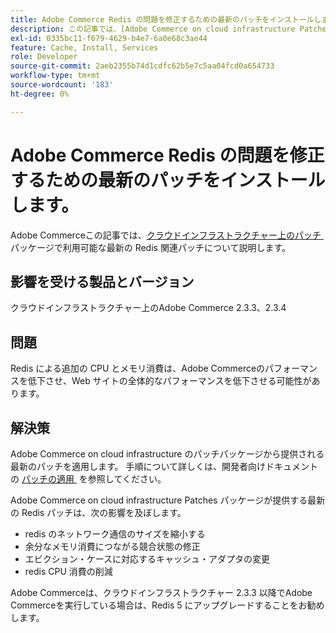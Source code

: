 ```yaml
---
title: Adobe Commerce Redis の問題を修正するための最新のパッチをインストールします。
description: この記事では、[Adobe Commerce on cloud infrastructure Patches] （https://experienceleague.adobe.com/ja/docs/commerce-cloud-service/user-guide/develop/upgrade/apply-patches）パッケージで利用可能な最新の Redis 関連パッチについて説明します。
exl-id: 0335bc11-f679-4629-b4e7-6a0e68c3ae44
feature: Cache, Install, Services
role: Developer
source-git-commit: 2aeb2355b74d1cdfc62b5e7c5aa04fcd0a654733
workflow-type: tm+mt
source-wordcount: '183'
ht-degree: 0%

---
```


# Adobe Commerce Redis の問題を修正するための最新のパッチをインストールします。

Adobe Commerceこの記事では、[&#x200B; クラウドインフラストラクチャー上のパッチ &#x200B;](https://experienceleague.adobe.com/ja/docs/commerce-cloud-service/user-guide/develop/upgrade/apply-patches) パッケージで利用可能な最新の Redis 関連パッチについて説明します。

## 影響を受ける製品とバージョン

クラウドインフラストラクチャー上のAdobe Commerce 2.3.3、2.3.4

## 問題

Redis による追加の CPU とメモリ消費は、Adobe Commerceのパフォーマンスを低下させ、Web サイトの全体的なパフォーマンスを低下させる可能性があります。

## 解決策

Adobe Commerce on cloud infrastructure のパッチパッケージから提供される最新のパッチを適用します。 手順について詳しくは、開発者向けドキュメントの [&#x200B; パッチの適用 &#x200B;](https://experienceleague.adobe.com/ja/docs/commerce-cloud-service/user-guide/develop/upgrade/apply-patches) を参照してください。

Adobe Commerce on cloud infrastructure Patches パッケージが提供する最新の Redis パッチは、次の影響を及ぼします。

* redis のネットワーク通信のサイズを縮小する
* 余分なメモリ消費につながる競合状態の修正
* エビクション・ケースに対応するキャッシュ・アダプタの変更
* redis CPU 消費の削減

Adobe Commerceは、クラウドインフラストラクチャー 2.3.3 以降でAdobe Commerceを実行している場合は、Redis 5 にアップグレードすることをお勧めします。
